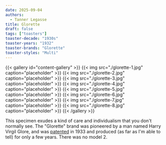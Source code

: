 ```yaml
---
date: 2025-09-04
authors:
  - Tanner Legasse
title: Glorette
draft: false
tags: ["toasters"]
toaster-decade: "1930s"
toaster-years: "1932"
toaster-brands: "Glorette"
toaster-styles: "Multi"
---
```

{{< gallery id="content-gallery" >}}
  {{< img src="./glorette-1.jpg" caption="placeholder" >}}
  {{< img src="./glorette-2.jpg" caption="placeholder" >}}
  {{< img src="./glorette-3.jpg" caption="placeholder" >}}
  {{< img src="./glorette-4.jpg" caption="placeholder" >}}
  {{< img src="./glorette-5.jpg" caption="placeholder" >}}
  {{< img src="./glorette-6.jpg" caption="placeholder" >}}
  {{< img src="./glorette-7.jpg" caption="placeholder" >}}
  {{< img src="./glorette-8.jpg" caption="placeholder" >}}
{{< /gallery >}}

This specimen exudes a kind of care and individualism that you don't normally see. The "Glorette" brand was pioneered by a man named Harry Virgil Glore, and was [patented](https://patents.google.com/patent/US2040480A/en?q=(glore)&inventor=harry+v&oq=harry+v+glore) in 1933 and produced (as far as I'm able to tell) for only a few years. There was no model 2.
